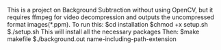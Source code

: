 This is a project on Background Subtraction without using OpenCV, but it requires ffmpeg for video decompression and outputs the uncompressed format images(*.ppm).
To run this:
		$cd installation 
		$chmod +x setup.sh
		$./setup.sh
This will install all the necessary packages 
Then:
		$make makefile
		$./background.out name-including-path-extension	
		
	
